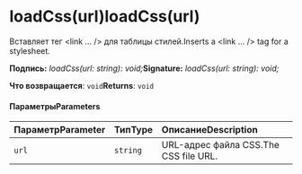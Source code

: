 # <a name="loadcssurl"></a><span data-ttu-id="2c41d-101">loadCss(url)</span><span class="sxs-lookup"><span data-stu-id="2c41d-101">loadCss(url)</span></span>




<span data-ttu-id="2c41d-102">Вставляет тег <link ... /> для таблицы стилей.</span><span class="sxs-lookup"><span data-stu-id="2c41d-102">Inserts a <link ... /> tag for a stylesheet.</span></span>

<span data-ttu-id="2c41d-103">**Подпись:** _loadCss(url: string): void;_</span><span class="sxs-lookup"><span data-stu-id="2c41d-103">**Signature:** _loadCss(url: string): void;_</span></span>

<span data-ttu-id="2c41d-104">**Что возвращается**: `void`</span><span class="sxs-lookup"><span data-stu-id="2c41d-104">**Returns**: `void`</span></span>





#### <a name="parameters"></a><span data-ttu-id="2c41d-105">Параметры</span><span class="sxs-lookup"><span data-stu-id="2c41d-105">Parameters</span></span>


| <span data-ttu-id="2c41d-106">Параметр</span><span class="sxs-lookup"><span data-stu-id="2c41d-106">Parameter</span></span>    | <span data-ttu-id="2c41d-107">Тип</span><span class="sxs-lookup"><span data-stu-id="2c41d-107">Type</span></span>    | <span data-ttu-id="2c41d-108">Описание</span><span class="sxs-lookup"><span data-stu-id="2c41d-108">Description</span></span> |
|:-------------|:---------------|:------------|
| `url`    | `string` | <span data-ttu-id="2c41d-109">URL-адрес файла CSS.</span><span class="sxs-lookup"><span data-stu-id="2c41d-109">The CSS file URL.</span></span> |


